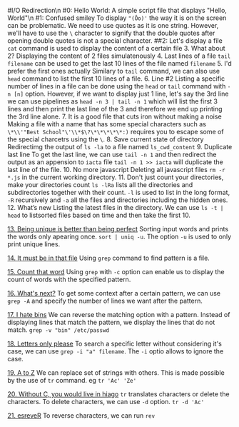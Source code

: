#I/O Redirection\n
#0: Hello World: A simple script file that displays "Hello, World"\n
#1: Confused smiley
To display `"(Ôo)'` the way it is on the screen can be problematic. We need to use quotes as it is one string.
However, we'll have to use the `\`  character to signify that the double quotes after opening double quotes is not a special character.
##2: Let's display a file
`cat` command is used to display the content of a certain file
3. What about 2?
Displaying the content of 2 files simulatenously
4. Last lines of a file
`tail filename` can be used to get the last 10 lines of the file named `filename`
5. I'd prefer the first ones actually
Similary to `tail` command, we can also use `head` command to list the first 10 lines of a file.
6. Line #2
Listing a specific number of lines in a file can be done using the `head` or `tail` command with `-n [n]` option. However, if we want to display just 1 line, let's say the 3rd line we can use pipelines as `head -n 3 | tail -n 1` which will list the first 3 lines and then print the last line of the 3 and therefore we end up printing the 3rd line alone.
7. It is a good file that cuts iron without making a noise
Making a file with a name that has some special characters such as `\*\\'"Best School"\'\\*$\?\*\*\*\*\*:)` requires you to escape some of the special charcetrs using the `\`.
8. Save current state of directory
Redirectimg the output of `ls -la` to a file named `ls_cwd_content`
9. Duplicate last line
To get the last line, we can use `tail -n 1` and then redirect the output as an appension to `iacta` file
`tail -n 1 >> iacta` will duplicate the last line of the file.
10. No more javascript
Deleting all javascript files `rm -r *.js` in the current working directory.
11. Don't just count your directories, make your directories count
`ls -lRa` lists all the directories and subdirectories together with their count. `-l` is used to list in the long format, `-R` recursively and `-a` all the files and directories including the hidden ones.
12. What’s new
Listing the latest files in the directory. We can use `ls -t | head` to listsorted files based on time and then  take the first 10.

[13. Being unique is better than being perfect](./13-unique)
Sorting input words and prints the words only apearing once. `sort | uniq -u`. The option `-u` is used to only print unique lines.

[14. It must be in that file](./14-findthatword)
Using `grep` command to find pattern is a file.

[15. Count that word](./15-countthatword)
Using `grep` with `-c` option can enable us to display the count of words with the specified pattern.

[16. What's next?](./16-whatsnext)
To get some context after a certain pattern, we can use `grep -A` and specify the number of lines we want after the pattern.

[17. I hate bins](./17-hidethisword)
We can reverse the matching option with a pattern. Instead of displaying lines that match the pattern, we display the lines that do not match.
`grep -v "bin" /etc/passwd`

[18. Letters only please](./18-letteronly)
To search a specific letter without considering it's case, we can use `grep -i "a" filename`. The `-i` optio allows to ignore the case.

[19. A to Z](./19-AZ)
We can replace set of strings with others. This is made possible by the use of `tr` command. eg `tr 'Ac' 'Ze'`

[20. Without C, you would live in hiago](./20-hiago)
`tr` translates characters or delete the characters. To delete characters, we can use `-d` option. `tr -d 'Ac'`

[21. esreveR](./21-reverse)
To reverse characters, we can run `rev`
